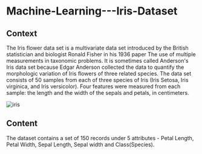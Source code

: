 # Machine-Learning---Iris-Dataset
## Context
The Iris flower data set is a multivariate data set introduced by the British statistician and biologist Ronald Fisher in his 1936 paper The use of multiple measurements in taxonomic problems. It is sometimes called Anderson's Iris data set because Edgar Anderson collected the data to quantify the morphologic variation of Iris flowers of three related species. The data set consists of 50 samples from each of three species of Iris (Iris Setosa, Iris virginica, and Iris versicolor). Four features were measured from each sample: the length and the width of the sepals and petals, in centimeters.

![iris](https://s3.amazonaws.com/assets.datacamp.com/blog_assets/Machine+Learning+R/iris-machinelearning.png)

## Content
The dataset contains a set of 150 records under 5 attributes - Petal Length, Petal Width, Sepal Length, Sepal width and Class(Species).
